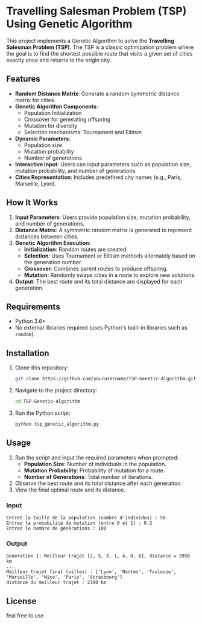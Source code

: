 # Travelling Salesman Problem (TSP) Using Genetic Algorithm

This project implements a Genetic Algorithm to solve the **Travelling Salesman Problem (TSP)**. The TSP is a classic optimization problem where the goal is to find the shortest possible route that visits a given set of cities exactly once and returns to the origin city.

## Features

- **Random Distance Matrix**: Generate a random symmetric distance matrix for cities.
- **Genetic Algorithm Components**:
  - Population Initialization
  - Crossover for generating offspring
  - Mutation for diversity
  - Selection mechanisms: Tournament and Elitism
- **Dynamic Parameters**:
  - Population size
  - Mutation probability
  - Number of generations
- **Interactive Input**: Users can input parameters such as population size, mutation probability, and number of generations.
- **Cities Representation**: Includes predefined city names (e.g., Paris, Marseille, Lyon).

## How It Works

1. **Input Parameters**: Users provide population size, mutation probability, and number of generations.
2. **Distance Matrix**: A symmetric random matrix is generated to represent distances between cities.
3. **Genetic Algorithm Execution**:
   - **Initialization**: Random routes are created.
   - **Selection**: Uses Tournament or Elitism methods alternately based on the generation number.
   - **Crossover**: Combines parent routes to produce offspring.
   - **Mutation**: Randomly swaps cities in a route to explore new solutions.
4. **Output**: The best route and its total distance are displayed for each generation.

## Requirements

- Python 3.6+
- No external libraries required (uses Python's built-in libraries such as `random`).

## Installation

1. Clone this repository:
   ```bash
   git clone https://github.com/yourusername/TSP-Genetic-Algorithm.git
   ```
2. Navigate to the project directory:
   ```bash
   cd TSP-Genetic-Algorithm
   ```
3. Run the Python script:
   ```bash
   python tsp_genetic_algorithm.py
   ```

## Usage

1. Run the script and input the required parameters when prompted:
   - **Population Size**: Number of individuals in the population.
   - **Mutation Probability**: Probability of mutation for a route.
   - **Number of Generations**: Total number of iterations.
2. Observe the best route and its total distance after each generation.
3. View the final optimal route and its distance.


### Input
```
Entrez la taille de la population (nombre d'individus) : 50
Entrez la probabilité de mutation (entre 0 et 1) : 0.2
Entrez le nombre de générations : 100
```

### Output
```
Generation 1: Meilleur trajet [2, 5, 3, 1, 4, 0, 6], distance = 2950 km
...
Meilleur trajet final (villes) : ['Lyon', 'Nantes', 'Toulouse', 'Marseille', 'Nice', 'Paris', 'Strasbourg']
distance du meilleur trajet : 2100 km
```


## License
feal free to use 
